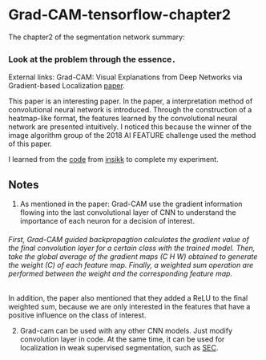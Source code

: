 # Grad-CAM-tensorflow-chapter2

The chapter2 of the segmentation network summary: 
### Look at the problem through the essence．

External links: Grad-CAM: Visual Explanations from Deep Networks via Gradient-based Localization [paper](https://arxiv.org/abs/1610.02391).

 This paper is an interesting paper. In the paper, a interpretation method of convolutional neural network is introduced. Through the construction of a heatmap-like format, the features learned by the convolutional neural network are presented intuitively. I noticed this because the winner of the image algorithm group of the 2018 AI FEATURE challenge used the method of this paper.


I learned from the [code](https://github.com/insikk/Grad-CAM-tensorflow) from [insikk](https://github.com/insikk) to complete my experiment.

## Notes

1. As mentioned in the paper: Grad-CAM use the gradient information flowing into the last convolutional layer of CNN to understand the importance of each neuron for a decision of interest. 
###### First, Grad-CAM guided backpropagtion calculates the gradient value of the final convolution layer for a certain class with the trained model. Then, take the global average of the gradient maps (C H W) obtained to generate the weight (C) of each feature map. Finally, a weighted sum operation are performed between the weight and the corresponding feature map.
In addition, the paper also mentioned that they added a ReLU to the final weighted sum, because we are only interested in the features that have a positive influence on the class of interest.

2. Grad-cam can be used with any other CNN models. Just modify convolution layer in code. At the same time, it can be used for localization in weak supervised segmentation, such as [SEC](https://arxiv.org/abs/1603.06098).
